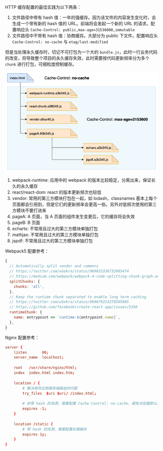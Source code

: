 HTTP 缓存配置的最佳实践为以下两条：

1. 文件路径中带有 hash 值：一年的强缓存。因为该文件的内容发生变化时，会生成一个带有新的 hash 值的 URL。前端将会发起一个新的 URL 的请求。配置响应头 `Cache-Control: public,max-age=31536000,immutable`
2. 文件路径中不带有 hash 值：协商缓存。大部分为 public 下文件。配置响应头 `Cache-Control: no-cache` 与 `etag/last-modified`

但是当处理永久缓存时，切记不可打包为一个大的 `bundle.js`，此时一行业务代码的改变，将导致整个项目的永久缓存失效，此时需要按代码更新频率分为多个 `chunk` 进行打包，可细粒度控制缓存。

![](./img/cache.png)

1. webpack-runtime: 应用中的 webpack 的版本比较稳定，分离出来，保证长久的永久缓存
2. react/react-dom: react 的版本更新频次也较低
3. vendor: 常用的第三方模块打包在一起，如 lodash，classnames 基本上每个页面都会引用到，但是它们的更新频率会更高一些。另外对低频次使用的第三方模块不要打进来
4. pageA: A 页面，当 A 页面的组件发生变更后，它的缓存将会失效
5. pageB: B 页面
6. echarts: 不常用且过大的第三方模块单独打包
7. mathjax: 不常用且过大的第三方模块单独打包
8. jspdf: 不常用且过大的第三方模块单独打包

Webpack5 配置参考：

```js
{
  // Automatically split vendor and commons
  // https://twitter.com/wSokra/status/969633336732905474
  // https://medium.com/webpack/webpack-4-code-splitting-chunk-graph-and-the-splitchunks-optimization-be739a861366
  splitChunks: {
    chunks: 'all',
  },
  // Keep the runtime chunk separated to enable long term caching
  // https://twitter.com/wSokra/status/969679223278505985
  // https://github.com/facebook/create-react-app/issues/5358
  runtimeChunk: {
    name: entrypoint => `runtime-${entrypoint.name}`,
  },
}
```

Nginx 配置参考：

```conf
server {
    listen       80;
    server_name  localhost;
 
    root   /usr/share/nginx/html;
    index  index.html index.htm;
 
    location / {
        # 解决单页应用服务端路由的问题
        try_files  $uri $uri/ /index.html;
 
        # 非带 hash 的资源，需要配置 Cache-Control: no-cache，避免浏览器默认为强缓存
        expires -1;
    }
 
    location /static {
        # 带 hash 的资源，需要配置长期缓存
        expires 1y;
    }
}
```
